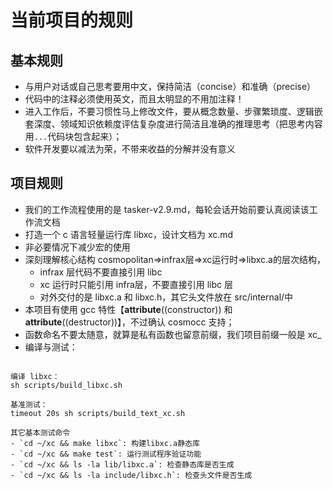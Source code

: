 # 当前项目的规则

## 基本规则

- 与用户对话或自己思考要用中文，保持简洁（concise）和准确（precise）
- 代码中的注释必须使用英文，而且太明显的不用加注释！
- 进入工作后，不要习惯性马上修改文件，要从概念数量、步骤繁琐度、逻辑嵌套深度、领域知识依赖度评估复杂度进行简洁且准确的推理思考（把思考内容用```...```代码块包含起来）；
- 软件开发要以减法为荣，不带来收益的分解并没有意义

## 项目规则

- 我们的工作流程使用的是 tasker-v2.9.md，每轮会话开始前要认真阅读该工作流文档
- 打造一个 c 语言轻量运行库 libxc，设计文档为 xc.md
- 非必要情况下减少宏的使用
- 深刻理解核心结构 cosmopolitan=>infrax层=>xc运行时=>libxc.a的层次结构，
  - infrax 层代码不要直接引用 libc
  - xc 运行时只能引用 infra层，不要直接引用 libc 层
  - 对外交付的是 libxc.a 和 libxc.h，其它头文件放在 src/internal/中
- 本项目有使用 gcc 特性【__attribute__((constructor)) 和 __attribute__((destructor))】，不过确认 cosmocc 支持；
- 函数命名不要太随意，就算是私有函数也留意前缀，我们项目前缀一般是 xc_
- 编译与测试：
```

编译 libxc：
sh scripts/build_libxc.sh

基准测试：
timeout 20s sh scripts/build_text_xc.sh

其它基本测试命令
- `cd ~/xc && make libxc`: 构建libxc.a静态库
- `cd ~/xc && make test`: 运行测试程序验证功能
- `cd ~/xc && ls -la lib/libxc.a`: 检查静态库是否生成
- `cd ~/xc && ls -la include/libxc.h`: 检查头文件是否生成
```
    
